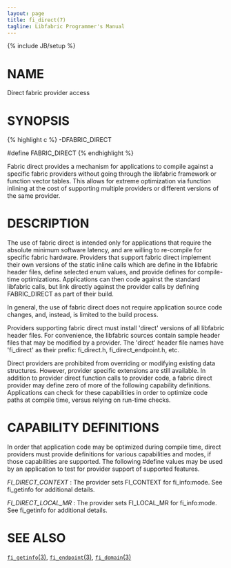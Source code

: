 ```yaml
---
layout: page
title: fi_direct(7)
tagline: Libfabric Programmer's Manual
---
```

{% include JB/setup %}

# NAME

Direct fabric provider access

# SYNOPSIS

{% highlight c %}
-DFABRIC_DIRECT

#define FABRIC_DIRECT
{% endhighlight %}

Fabric direct provides a mechanism for applications to compile against
a specific fabric providers without going through the libfabric
framework or function vector tables.  This allows for extreme
optimization via function inlining at the cost of supporting multiple
providers or different versions of the same provider.

# DESCRIPTION

The use of fabric direct is intended only for applications that
require the absolute minimum software latency, and are willing to
re-compile for specific fabric hardware.  Providers that support
fabric direct implement their own versions of the static inline calls
which are define in the libfabric header files, define selected enum
values, and provide defines for compile-time optimizations.
Applications can then code against the standard libfabric calls, but
link directly against the provider calls by defining FABRIC_DIRECT as
part of their build.

In general, the use of fabric direct does not require application
source code changes, and, instead, is limited to the build process.

Providers supporting fabric direct must install 'direct' versions of
all libfabric header files.  For convenience, the libfabric sources
contain sample header files that may be modified by a provider.  The
'direct' header file names have 'fi_direct' as their prefix:
fi_direct.h, fi_direct_endpoint.h, etc.

Direct providers are prohibited from overriding or modifying existing
data structures.  However, provider specific extensions are still
available.  In addition to provider direct function calls to provider
code, a fabric direct provider may define zero of more of the
following capability definitions.  Applications can check for these
capabilities in order to optimize code paths at compile time, versus
relying on run-time checks.

# CAPABILITY DEFINITIONS

In order that application code may be optimized during compile time,
direct providers must provide definitions for various capabilities and
modes, if those capabilities are supported.  The following #define
values may be used by an application to test for provider support of
supported features.

*FI_DIRECT_CONTEXT*
: The provider sets FI_CONTEXT for fi_info:mode.  See fi_getinfo
  for additional details.

*FI_DIRECT_LOCAL_MR*
: The provider sets FI_LOCAL_MR for fi_info:mode.  See fi_getinfo
  for additional details.

# SEE ALSO

[`fi_getinfo`(3)](fi_getinfo.3.html),
[`fi_endpoint`(3)](fi_endpoint.3.html),
[`fi_domain`(3)](fi_domain.3.html)
